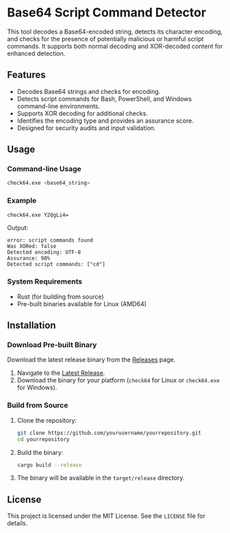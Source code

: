 # Base64 Script Command Detector

This tool decodes a Base64-encoded string, detects its character encoding, and checks for the presence of potentially malicious or harmful script commands. It supports both normal decoding and XOR-decoded content for enhanced detection.

## Features

- Decodes Base64 strings and checks for encoding.
- Detects script commands for Bash, PowerShell, and Windows command-line environments.
- Supports XOR decoding for additional checks.
- Identifies the encoding type and provides an assurance score.
- Designed for security audits and input validation.

## Usage

### Command-line Usage
```bash
check64.exe <base64_string>
```

### Example
```bash
check64.exe Y2QgLi4=
```

Output:
```plaintext
error: script commands found
Was XORed: false
Detected encoding: UTF-8
Assurance: 98%
Detected script commands: ["cd"]
```

### System Requirements
- Rust (for building from source)
- Pre-built binaries available for Linux (AMD64)

## Installation

### Download Pre-built Binary
Download the latest release binary from the [Releases](https://github.com/yourusername/yourrepository/releases/latest) page.

1. Navigate to the [Latest Release](https://github.com/yourusername/yourrepository/releases/latest).
2. Download the binary for your platform (`check64` for Linux or `check64.exe` for Windows).

### Build from Source
1. Clone the repository:
   ```bash
   git clone https://github.com/yourusername/yourrepository.git
   cd yourrepository
   ```
2. Build the binary:
   ```bash
   cargo build --release
   ```
3. The binary will be available in the `target/release` directory.

## License
This project is licensed under the MIT License. See the `LICENSE` file for details.

